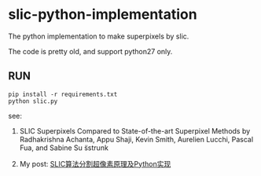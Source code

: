 # slic-python-implementation
The python implementation to make superpixels by slic.

The code is pretty old, and support python27 only.

## RUN

    pip install -r requirements.txt
    python slic.py

see:

1. SLIC Superpixels Compared to State-of-the-art Superpixel Methods
  by Radhakrishna Achanta, Appu Shaji, Kevin Smith, Aurelien Lucchi, Pascal Fua, and Sabine Su ̈sstrunk

2. My post: [SLIC算法分割超像素原理及Python实现](https://www.kawabangga.com/posts/1923)

